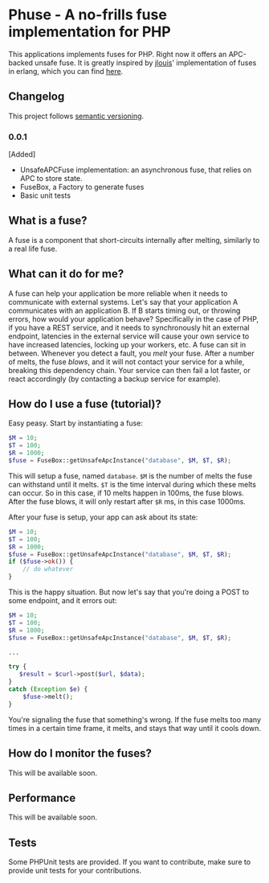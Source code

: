 # Phuse - A no-frills fuse implementation for PHP
This applications implements fuses for PHP. Right now it offers an APC-backed unsafe fuse.
It is greatly inspired by [jlouis](https://github.com/jlouis)' implementation of fuses in erlang, which you can find [here](https://github.com/jlouis/fuse).

## Changelog

This project follows [semantic versioning](semver.org).

### 0.0.1
[Added]
- UnsafeAPCFuse implementation: an asynchronous fuse, that relies on APC to store state.
- FuseBox, a Factory to generate fuses
- Basic unit tests

## What is a fuse?
A fuse is a component that short-circuits internally after melting, similarly to a real life fuse.

## What can it do for me?
A fuse can help your application be more reliable when it needs to communicate with external systems. Let's say that
your application A communicates with an application B. If B starts timing out, or throwing errors, how would your application
behave? Specifically in the case of PHP, if you have a REST service, and it needs to synchronously hit an external endpoint,
latencies in the external service will cause your own service to have increased latencies, locking up your workers, etc.
A fuse can sit in between. Whenever you detect a fault, you *melt* your fuse. After a number of melts, the fuse *blows*,
and it will not contact your service for a while, breaking this dependency chain. Your service can then fail a lot faster,
or react accordingly (by contacting a backup service for example).

## How do I use a fuse (tutorial)?
Easy peasy. Start by instantiating a fuse:
```php
$M = 10;
$T = 100;
$R = 1000;
$fuse = FuseBox::getUnsafeApcInstance("database", $M, $T, $R);
```
This will setup a fuse, named `database`. `$M` is the number of melts the fuse can withstand until it melts. `$T` is the
time interval during which these melts can occur. So in this case, if 10 melts happen in 100ms, the fuse blows. After the
fuse blows, it will only restart after `$R` ms, in this case 1000ms.

After your fuse is setup, your app can ask about its state:
```php
$M = 10;
$T = 100;
$R = 1000;
$fuse = FuseBox::getUnsafeApcInstance("database", $M, $T, $R);
if ($fuse->ok()) {
    // do whatever
}
```

This is the happy situation. But now let's say that you're doing a POST to some endpoint, and it errors out:
```php
$M = 10;
$T = 100;
$R = 1000;
$fuse = FuseBox::getUnsafeApcInstance("database", $M, $T, $R);

...

try {
   $result = $curl->post($url, $data);
}
catch (Exception $e) {
    $fuse->melt();
}
```
You're signaling the fuse that something's wrong. If the fuse melts too many times in a certain time frame, it melts, and
stays that way until it cools down.

## How do I monitor the fuses?
This will be available soon.

## Performance
This will be available soon.

## Tests
Some PHPUnit tests are provided. If you want to contribute, make sure to provide unit tests for your contributions.